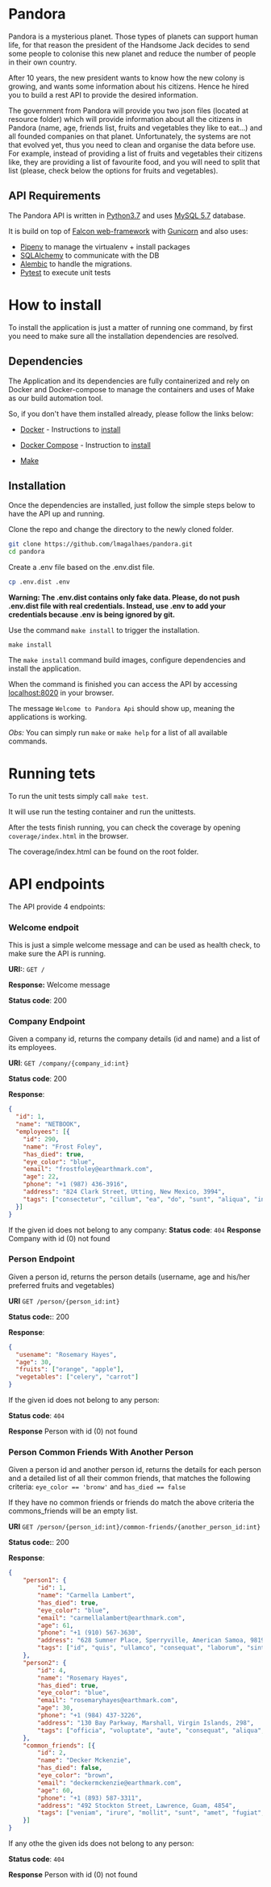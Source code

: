# Pandora
Pandora is a mysterious planet. Those types of planets can support human life, for that reason the president of the Handsome Jack decides to send some people to colonise this new planet and
reduce the number of people in their own country.
 
After 10 years, the new president wants to know how the new colony is growing, and wants some information about his citizens. 
Hence he hired you to build a rest API to provide the desired information.

The government from Pandora will provide you two json files (located at resource folder) which will provide information 
about all the citizens in Pandora (name, age, friends list, fruits and vegetables they like to eat...) and all founded companies on that planet.
Unfortunately, the systems are not that evolved yet, thus you need to clean and organise the data before use.
For example, instead of providing a list of fruits and vegetables their citizens like, they are providing a list of favourite food, 
and you will need to split that list (please, check below the options for fruits and vegetables).

## API Requirements

The Pandora API is written in <a href="https://www.python.org/downloads/release/python-370/" target="_blank">Python3.7</a> and uses <a href="https://dev.mysql.com/downloads/mysql/5.7.html" target="_blank">MySQL 5.7</a> database.

It is build on top of <a href="https://falcon.readthedocs.io/en/stable/index.html" target="_blank">Falcon web-framework</a> with <a href="https://gunicorn.org/" target="_blank">Gunicorn</a> and 
also uses:
 
* <a href="https://pipenv-fork.readthedocs.io/en/latest/" target="_blank">Pipenv</a> to manage the virtualenv + install packages
* <a href="https://www.sqlalchemy.org/" target="_blank">SQLAlchemy</a> to communicate with the DB 
* <a href="https://alembic.sqlalchemy.org/en/latest/" target="_blank">Alembic</a> to handle the migrations.
* <a href="https://docs.pytest.org/en/stable/" target="_blank">Pytest</a> to execute unit tests


# How to install

To install the application is just a matter of running one command, by first you need to make sure
all the installation dependencies are resolved.

## Dependencies

The Application and its dependencies are fully containerized and rely on Docker and Docker-compose to manage 
the containers and uses of Make as our build automation tool.

So, if you don't have them installed already, please follow the links below:

* <a href="https://www.docker.com/" target="_blank">Docker</a> - Instructions to <a href="https://docs.docker.com/get-docker/" target="_blank">install</a>

* <a href="https://docs.docker.com/compose/" target="_blank">Docker Compose</a> - Instruction to <a href="https://docs.docker.com/compose/install/" target="_blank">install</a>

* <a href="https://en.wikipedia.org/wiki/Make_%28software%29" target="_blank">Make</a>


## Installation

Once the dependencies are installed, just follow the simple steps below to have the API up and running.

Clone the repo and change the directory to the newly cloned folder.

```bash
git clone https://github.com/lmagalhaes/pandora.git
cd pandora
```

Create a .env file based on the .env.dist file.
```bash
cp .env.dist .env
```

__Warning: The .env.dist contains only fake data. Please, do not push .env.dist file with real credentials.
Instead, use .env to add your credentials because .env is being ignored by git.__

 
Use the command `make install` to trigger the installation.

```
make install 
```

The `make install` command build images, configure dependencies and install the application.

When the command is finished you can access the API by accessing <a href="http://localhost:8020" target="_blank">localhost:8020</a> in your browser.

The message `Welcome to Pandora Api` should show up, meaning the applications is working.

*Obs:* You can simply run `make` or `make help` for a list of all available commands.
 
# Running tets

To run the unit tests simply call `make test`.

It will use run the testing container and run the unittests.

After the tests finish running, you can check the coverage by opening `coverage/index.html` in the browser.

The coverage/index.html can be found on the root folder.

# API endpoints

The API provide 4 endpoints:


### Welcome endpoit
This is just a simple welcome message and can be used as health check, to make sure the API is running.

**URI:**: `GET /`

**Response:** Welcome message

**Status code**: 200 


### Company Endpoint
Given a company id, returns the company details (id and name) and a list of its employees. 

**URI**: `GET /company/{company_id:int}`

**Status code**: 200

**Response**:
```json
{
  "id": 1,
  "name": "NETBOOK",
  "employees": [{
    "id": 290,
    "name": "Frost Foley",
    "has_died": true,
    "eye_color": "blue",
    "email": "frostfoley@earthmark.com",
    "age": 22,
    "phone": "+1 (987) 436-3916",
    "address": "824 Clark Street, Utting, New Mexico, 3994",
    "tags": ["consectetur", "cillum", "ea", "do", "sunt", "aliqua", "incididunt"]
  }]
}
```

If the given id does not belong to any company:
**Status code**: `404`
**Response** Company with id (0) not found
 

### Person Endpoint
Given a person id, returns the person details (username, age and his/her preferred fruits and vegetables)

**URI** `GET /person/{person_id:int}`

**Status code:**: 200

**Response**: 
```json
{
  "usename": "Rosemary Hayes",
  "age": 30,
  "fruits": ["orange", "apple"],
  "vegetables": ["celery", "carrot"]
}
```
If the given id does not belong to any person:

**Status code**: `404`

**Response** Person with id (0) not found


### Person Common Friends With Another Person
Given a person id and another person id, returns the details for each person and a detailed list of all their common friends,
that matches the following criteria: `eye_color == 'bronw'` and `has_died == false`

If they have no common friends or friends do match the above criteria the commons_friends will be an empty list. 

**URI** `GET /person/{person_id:int}/common-friends/{another_person_id:int}`

**Status code:**: 200

**Response**:
 
```json
{
	"person1": {
		"id": 1,
		"name": "Carmella Lambert",
		"has_died": true,
		"eye_color": "blue",
		"email": "carmellalambert@earthmark.com",
		"age": 61,
		"phone": "+1 (910) 567-3630",
		"address": "628 Sumner Place, Sperryville, American Samoa, 9819",
		"tags": ["id", "quis", "ullamco", "consequat", "laborum", "sint", "velit"]
	},
	"person2": {
		"id": 4,
		"name": "Rosemary Hayes",
		"has_died": true,
		"eye_color": "blue",
		"email": "rosemaryhayes@earthmark.com",
		"age": 30,
		"phone": "+1 (984) 437-3226",
		"address": "130 Bay Parkway, Marshall, Virgin Islands, 298",
		"tags": ["officia", "voluptate", "aute", "consequat", "aliqua", "do", "magna"]
	},
	"common_friends": [{
		"id": 2,
		"name": "Decker Mckenzie",
		"has_died": false,
		"eye_color": "brown",
		"email": "deckermckenzie@earthmark.com",
		"age": 60,
		"phone": "+1 (893) 587-3311",
		"address": "492 Stockton Street, Lawrence, Guam, 4854",
		"tags": ["veniam", "irure", "mollit", "sunt", "amet", "fugiat", "ex"]
	}]
}
```
If any othe the given ids does not belong to any person:

**Status code**: `404`

**Response** Person with id (0) not found
